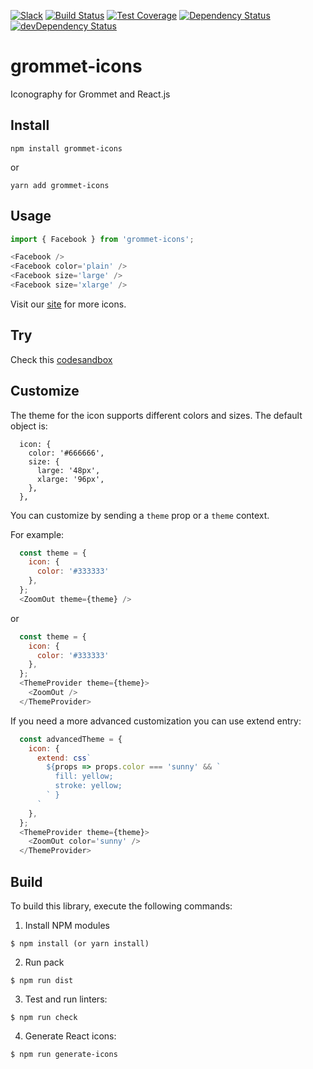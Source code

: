 [![Slack](http://alansouzati.github.io/artic/img/slack-badge.svg)](http://slackin.grommet.io)  [![Build Status](https://travis-ci.org/grommet/grommet-icons.svg?branch=master)](https://travis-ci.org/grommet/grommet-icons) [![Test Coverage](https://codeclimate.com/github/grommet/grommet-icons/badges/coverage.svg)](https://codeclimate.com/github/grommet/grommet-icons/coverage)  [![Dependency Status](https://david-dm.org/grommet/grommet-icons.svg)](https://david-dm.org/grommet/grommet-icons) [![devDependency Status](https://david-dm.org/grommet/grommet-icons/dev-status.svg)](https://david-dm.org/grommet/grommet-icons#info=devDependencies)

# grommet-icons

Iconography for Grommet and React.js

## Install

`npm install grommet-icons`

or 

`yarn add grommet-icons`

## Usage

```javascript
import { Facebook } from 'grommet-icons';

<Facebook />
<Facebook color='plain' />
<Facebook size='large' />
<Facebook size='xlarge' />
```

Visit our [site](https://grommet.github.io/grommet-icons/) for more icons.

## Try

Check this [codesandbox](https://codesandbox.io/s/xvr25oxo4o)

## Customize

The theme for the icon supports different colors and sizes. The default object is:

```
  icon: {
    color: '#666666',
    size: {
      large: '48px',
      xlarge: '96px',
    },
  },
```

You can customize by sending a `theme` prop or a `theme` context.

For example:

```javascript
  const theme = {
    icon: {
      color: '#333333'
    },
  };
  <ZoomOut theme={theme} />
```

or 

```javascript
  const theme = {
    icon: {
      color: '#333333'
    },
  };
  <ThemeProvider theme={theme}>
    <ZoomOut />
  </ThemeProvider>
```

If you need a more advanced customization you can use extend entry:

```javascript
  const advancedTheme = {
    icon: {
      extend: css`
        ${props => props.color === 'sunny' && `
          fill: yellow;
          stroke: yellow;
        ` }
      `
    },
  };
  <ThemeProvider theme={theme}>
    <ZoomOut color='sunny' />
  </ThemeProvider>
```
## Build 

To build this library, execute the following commands:

  1. Install NPM modules

    $ npm install (or yarn install)

  2. Run pack

    $ npm run dist

  3. Test and run linters:

    $ npm run check

  4. Generate React icons:

    $ npm run generate-icons
